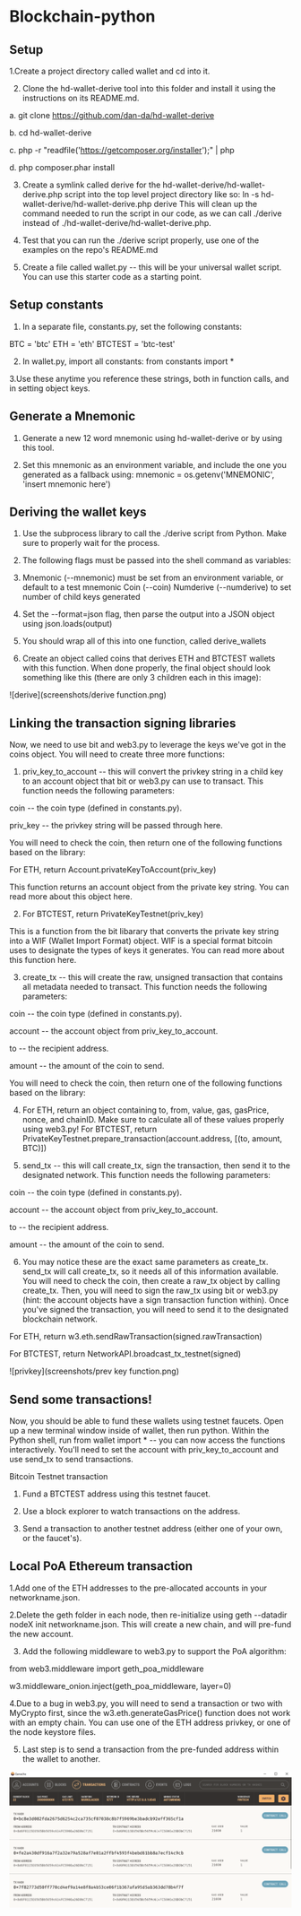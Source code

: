 # Blockchain-python

## Setup


1.Create a project directory called wallet and cd into it.


2. Clone the hd-wallet-derive tool into this folder and install it using the instructions on its README.md.

 a. git clone https://github.com/dan-da/hd-wallet-derive
 
 b. cd hd-wallet-derive
 
 c. php -r "readfile('https://getcomposer.org/installer');" | php
 
 d. php composer.phar install



3. Create a symlink called derive for the hd-wallet-derive/hd-wallet-derive.php script into the top level project
directory like so: ln -s hd-wallet-derive/hd-wallet-derive.php derive
This will clean up the command needed to run the script in our code, as we can call ./derive
instead of ./hd-wallet-derive/hd-wallet-derive.php.


4. Test that you can run the ./derive script properly, use one of the examples on the repo's README.md


5. Create a file called wallet.py -- this will be your universal wallet script. You can use this starter code as a starting point.





## Setup constants


1. In a separate file, constants.py, set the following constants:

BTC = 'btc'
ETH = 'eth'
BTCTEST = 'btc-test'



2. In wallet.py, import all constants: from constants import *


3.Use these anytime you reference these strings, both in function calls, and in setting object keys.




## Generate a Mnemonic


1. Generate a new 12 word mnemonic using hd-wallet-derive or by using this tool.


2. Set this mnemonic as an environment variable, and include the one you generated as a fallback using:
mnemonic = os.getenv('MNEMONIC', 'insert mnemonic here')


## Deriving the wallet keys


1. Use the subprocess library to call the ./derive script from Python. Make sure to properly wait for the process.


2. The following flags must be passed into the shell command as variables:

3. Mnemonic (--mnemonic) must be set from an environment variable, or default to a test mnemonic
Coin (--coin)
Numderive (--numderive) to set number of child keys generated



4. Set the --format=json flag, then parse the output into a JSON object using json.loads(output)


5. You should wrap all of this into one function, called derive_wallets


6. Create an object called coins that derives ETH and BTCTEST wallets with this function.
When done properly, the final object should look something like this (there are only 3 children each in this image):


![derive](screenshots/derive function.png)


## Linking the transaction signing libraries

Now, we need to use bit and web3.py to leverage the keys we've got in the coins object.
You will need to create three more functions:


1. priv_key_to_account -- this will convert the privkey string in a child key to an account object
that bit or web3.py can use to transact.
This function needs the following parameters:


coin -- the coin type (defined in constants.py).

priv_key -- the privkey string will be passed through here.

You will need to check the coin, then return one of the following functions based on the library:

For ETH, return Account.privateKeyToAccount(priv_key)

This function returns an account object from the private key string. You can read more about this object here.


2. For BTCTEST, return PrivateKeyTestnet(priv_key)

This is a function from the bit libarary that converts the private key string into a WIF (Wallet Import Format) object. WIF is a special format bitcoin uses to designate the types of keys it generates.
You can read more about this function here.





3. create_tx -- this will create the raw, unsigned transaction that contains all metadata needed to transact.
This function needs the following parameters:


coin -- the coin type (defined in constants.py).

account -- the account object from priv_key_to_account.

to -- the recipient address.

amount -- the amount of the coin to send.

You will need to check the coin, then return one of the following functions based on the library:

4. For ETH, return an object containing to, from, value, gas, gasPrice, nonce, and chainID.
Make sure to calculate all of these values properly using web3.py!
For BTCTEST, return PrivateKeyTestnet.prepare_transaction(account.address, [(to, amount, BTC)])




5. send_tx -- this will call create_tx, sign the transaction, then send it to the designated network.
This function needs the following parameters:


coin -- the coin type (defined in constants.py).

account -- the account object from priv_key_to_account.

to -- the recipient address.

amount -- the amount of the coin to send.

6. You may notice these are the exact same parameters as create_tx. send_tx will call create_tx, so it needs
all of this information available.
You will need to check the coin, then create a raw_tx object by calling create_tx. Then, you will need to sign
the raw_tx using bit or web3.py (hint: the account objects have a sign transaction function within).
Once you've signed the transaction, you will need to send it to the designated blockchain network.

For ETH, return w3.eth.sendRawTransaction(signed.rawTransaction)

For BTCTEST, return NetworkAPI.broadcast_tx_testnet(signed)

![privkey](screenshots/prev key function.png)



## Send some transactions!
Now, you should be able to fund these wallets using testnet faucets. Open up a new terminal window inside of wallet,
then run python. Within the Python shell, run from wallet import * -- you can now access the functions interactively.
You'll need to set the account with  priv_key_to_account and use send_tx to send transactions.

Bitcoin Testnet transaction


1. Fund a BTCTEST address using this testnet faucet.


2. Use a block explorer to watch transactions on the address.


3. Send a transaction to another testnet address (either one of your own, or the faucet's).




## Local PoA Ethereum transaction


1.Add one of the ETH addresses to the pre-allocated accounts in your networkname.json.


2.Delete the geth folder in each node, then re-initialize using geth --datadir nodeX init networkname.json.
This will create a new chain, and will pre-fund the new account.


3. Add the following middleware
to web3.py to support the PoA algorithm:


from web3.middleware import geth_poa_middleware

w3.middleware_onion.inject(geth_poa_middleware, layer=0)


4.Due to a bug in web3.py, you will need to send a transaction or two with MyCrypto first, since the
w3.eth.generateGasPrice() function does not work with an empty chain. You can use one of the ETH address privkey,
or one of the node keystore files.


5. Last step is to send a transaction from the pre-funded address within the wallet to another.

![ganache](screenshots/transaction.PNG)













